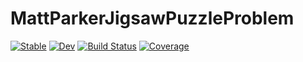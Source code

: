 # MattParkerJigsawPuzzleProblem

[![Stable](https://img.shields.io/badge/docs-stable-blue.svg)](https://MarkNahabedian.github.io/MattParkerJigsawPuzzleProblem.jl/stable/)
[![Dev](https://img.shields.io/badge/docs-dev-blue.svg)](https://MarkNahabedian.github.io/MattParkerJigsawPuzzleProblem.jl/dev/)
[![Build Status](https://github.com/MarkNahabedian/MattParkerJigsawPuzzleProblem.jl/actions/workflows/CI.yml/badge.svg?branch=main)](https://github.com/MarkNahabedian/MattParkerJigsawPuzzleProblem.jl/actions/workflows/CI.yml?query=branch%3Amain)
[![Coverage](https://codecov.io/gh/MarkNahabedian/MattParkerJigsawPuzzleProblem.jl/branch/main/graph/badge.svg)](https://codecov.io/gh/MarkNahabedian/MattParkerJigsawPuzzleProblem.jl)
